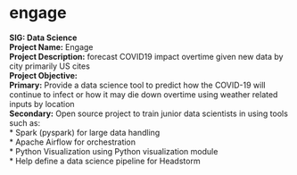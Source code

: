 # engage
**SIG: Data Science**  
**Project Name:** Engage  
**Project Description:** forecast COVID19 impact overtime given new data by city primarily US cites  
**Project Objective:**  
  **Primary:** Provide a data science tool to predict how the COVID-19 will continue to infect or how it may die down overtime using weather related inputs by location  
  **Secondary:** Open source project to train junior data scientists in using tools such as:  
    * Spark (pyspark) for large data handling  
    * Apache Airflow for orchestration  
    * Python Visualization using Python visualization module  
    * Help define a data science pipeline for Headstorm  
